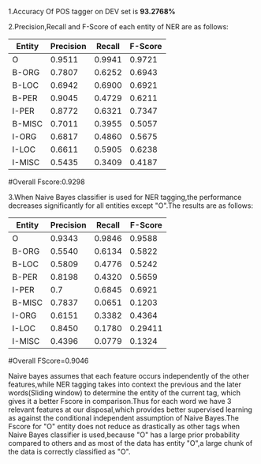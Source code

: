 1.Accuracy Of POS tagger on DEV set is **93.2768%**

2.Precision,Recall and F-Score of each entity of NER are as follows:

Entity | Precision | Recall | F-Score
-------|-----------|--------|------------------
O      | 0.9511	   | 0.9941 | 0.9721
B-ORG  | 0.7807	   | 0.6252	| 0.6943
B-LOC  | 0.6942	   | 0.6900 | 0.6921
B-PER  | 0.9045    | 0.4729 | 0.6211
I-PER  | 0.8772    | 0.6321 | 0.7347
B-MISC | 0.7011    | 0.3955 | 0.5057
I-ORG  | 0.6817    | 0.4860 | 0.5675
I-LOC  | 0.6611    | 0.5905 | 0.6238
I-MISC | 0.5435    | 0.3409 | 0.4187

#Overall Fscore:0.9298

3.When Naive Bayes classifier is used for NER tagging,the performance decreases significantly for all entities except "O".The results are as follows:

Entity | Precision | Recall | F-Score
-------|-----------|--------|------------------
O      | 0.9343	   | 0.9846 | 0.9588
B-ORG  | 0.5540	   | 0.6134	| 0.5822
B-LOC  | 0.5809	   | 0.4776 | 0.5242
B-PER  | 0.8198    | 0.4320 | 0.5659
I-PER  | 0.7    | 0.6845 | 0.6921
B-MISC | 0.7837    | 0.0651 | 0.1203
I-ORG  | 0.6151    | 0.3382 | 0.4364
I-LOC  | 0.8450    | 0.1780 | 0.29411
I-MISC | 0.4396    | 0.0779 | 0.1324

#Overall FScore=0.9046

Naive bayes assumes that each feature occurs independently of the other features,while NER tagging takes into context the previous and the later words(Sliding window) to determine the entity of the current tag, which gives it a better Fscore in comparison.Thus for each word we have 3 relevant features at our disposal,which provides better supervised learning as against the conditional independent assumption of Naive Bayes.The Fscore for "O" entity does not reduce as drastically as other tags when Naive Bayes classifier is used,because "O" has a large prior probability compared to others and as most of the data has entity "O",a large chunk of the data is correctly classified as "O".
